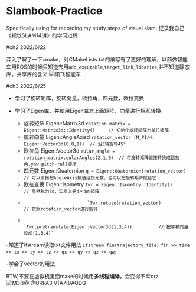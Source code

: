 # Slambook-Practice
Specifically using for recording my study steps of visual slam. 记录我自己《视觉SLAM14讲》的学习过程

#ch2 2022/6/22

深入了解了一下cmake，对CMakeLists.txt的编写有了更好的理解，以前做智能车用ROS的时候只知道去用`add_excutable`,`target_link_libaries`,并不知道静态库，共享库的含义
![讯飞智能车](https://user-images.githubusercontent.com/64240681/175765877-ec8823df-98f5-4ab3-bd4e-987d5fd4cd60.jpg)

#ch3 2022/6/25

* 学习了旋转矩阵，旋转向量，欧拉角，四元数，欧拉变换

* 学习了Eigen库，并使用Eigen库对上面矩阵、向量进行相互转换
  * 旋转矩阵 Eigen::Matrix3d    `rotation_matrix = Eigen::Matrix3d::Identity()     // 初始化旋转矩阵为单位矩阵`
  * 旋转向量 Eigen::AngleAxisd  `ratation_vector (M_PI/4, Eigen::Vector3d(0,0,1))  // 沿Z轴旋转45°`
  * 欧拉角   Eigen::Vector3d    `eular_angle = rotation_matrix.eularAngles(2,1,0)  // 将旋转矩阵直接转换成欧拉角,yaw-pitch-roll顺序`
  * 四元数   Eigen::Quaternion  `q = Eigen::Quaternion(rotation_vector)            // 可以直接把AngleAxis赋值给四元数，也可以把旋转矩阵赋给它`
  * 欧拉变换 Eigen::Isometry    `Twr = Eigen::Isometry::Identity()                 // 虽然称为3d，实质上是4＊4的矩阵`
  *                             `Twr.rotate(rotation_vector)                       // 按照rotation_vector进行旋转`
  *                             `Twr.pretranslate(Eigen::Vector3d(1,3,4))          // 把平移向量设成(1,3,4)`
                               
-知道了ifstream读取txt文件用法  `ifstream fin(trajectory_file)`
                               `fin >> time >> tx >> ty >> tz >> qx >> qy >> qz >> qw`;
                               
-学会了vector的用法

BTW,不要在虚拟机里面make的时候用**多线程编译**，会变得不幸orz
![M3(}@I@URPA3 V{A7(8AQDG](https://user-images.githubusercontent.com/64240681/175765179-404a2b2c-d7a1-437b-b707-47ef742f653d.png)

